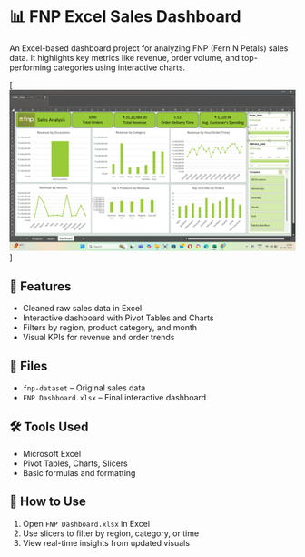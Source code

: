 # 📊 FNP Excel Sales Dashboard

An Excel-based dashboard project for analyzing FNP (Fern N Petals) sales data. It highlights key metrics like revenue, order volume, and top-performing categories using interactive charts.

[![Dashboard Screenshot](https://github.com/DeepikaGupta29/FNP-Excel/blob/main/FNP%20Sales%20Analysis%20Dashboard.png)]

## 🔹 Features

- Cleaned raw sales data in Excel
- Interactive dashboard with Pivot Tables and Charts
- Filters by region, product category, and month
- Visual KPIs for revenue and order trends

## 📁 Files

- `fnp-dataset` – Original sales data  
- `FNP Dashboard.xlsx` – Final interactive dashboard  

## 🛠 Tools Used

- Microsoft Excel  
- Pivot Tables, Charts, Slicers  
- Basic formulas and formatting

## 🚀 How to Use

1. Open `FNP Dashboard.xlsx` in Excel  
2. Use slicers to filter by region, category, or time  
3. View real-time insights from updated visuals
